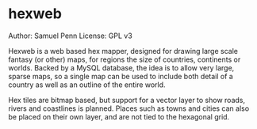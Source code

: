 hexweb
======

Author: Samuel Penn
License: GPL v3

Hexweb is a web based hex mapper, designed for drawing large scale fantasy
(or other) maps, for regions the size of countries, continents or worlds.
Backed by a MySQL database, the idea is to allow very large, sparse maps,
so a single map can be used to include both detail of a country as well as
an outline of the entire world.

Hex tiles are bitmap based, but support for a vector layer to show roads,
rivers and coastlines is planned. Places such as towns and cities can also
be placed on their own layer, and are not tied to the hexagonal grid.
